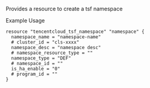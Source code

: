 Provides a resource to create a tsf namespace

Example Usage

```hcl
resource "tencentcloud_tsf_namespace" "namespace" {
  namespace_name = "namespace-name"
  # cluster_id = "cls-xxxx"
  namespace_desc = "namespace desc"
  # namespace_resource_type = ""
  namespace_type = "DEF"
  # namespace_id = ""
  is_ha_enable = "0"
  # program_id = ""
}
```